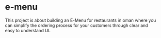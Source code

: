 # e-menu

This project is about building an E-Menu for restaurants in oman where you can simplify 
the ordering process for your customers through clear and easy to understand UI.


